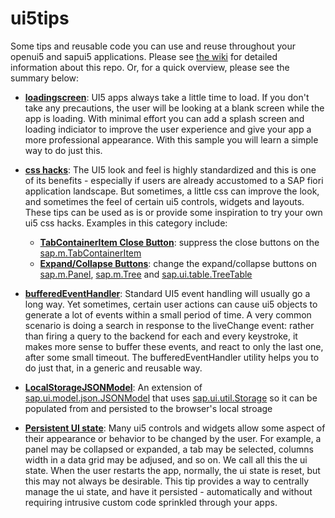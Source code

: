 # ui5tips
Some tips and reusable code you can use and reuse throughout your openui5 and sapui5 applications.
Please see [the wiki](../../wiki) for detailed information about this repo. Or, for a quick overview, please see the summary below:

* **[loadingscreen](../../wiki/Loading-screen)**:
UI5 apps always take a little time to load. If you don't take any precautions, the user will be looking at a blank screen while the app is loading.
With minimal effort you can add a splash screen and loading indiciator to improve the user experience and give your app a more professional appearance.
With this sample you will learn a simple way to do just this.

* **[css hacks](../../wiki/csshacks)**:
The UI5 look and feel is highly standardized and this is one of its benefits - especially if users are already accustomed to a SAP fiori application landscape.
But sometimes, a little css can improve the look, and sometimes the feel of certain ui5 controls, widgets and layouts.
These tips can be used as is or provide some inspiration to try your own ui5 css hacks.
Examples in this category include:
  * **[TabContainerItem Close Button](../../wiki/CSS-hacks:-TabContainerItem-close-buttons)**: suppress the close buttons on the [sap.m.TabContainerItem](https://openui5.hana.ondemand.com/#/api/sap.m.TabContainerItem)
  * **[Expand/Collapse Buttons](../../wiki/CSS-hacks:-Collapse-and-Expand-Icons)**: change the expand/collapse buttons on [sap.m.Panel](https://openui5.hana.ondemand.com/#/api/sap.m.Panel), [sap.m.Tree](https://openui5.hana.ondemand.com/#/api/sap.m.Tree) and [sap.ui.table.TreeTable](https://openui5.hana.ondemand.com/#/api/sap.ui.table.TreeTable) 

* **[bufferedEventHandler](../../wiki/bufferedEventHandler)**:
Standard UI5 event handling will usually go a long way. Yet sometimes, certain user actions can cause ui5 objects to generate a lot of events within a small period of time.
A very common scenario is doing a search in response to the liveChange event: rather than firing a query to the backend for each and every keystroke, it makes more sense to buffer these events, and react to only the last one, after some small timeout.
The bufferedEventHandler utility helps you to do just that, in a generic and reusable way.

* **[LocalStorageJSONModel](../../wiki/LocalStorageJSONModel)**:
An extension of [sap.ui.model.json.JSONModel](https://openui5.hana.ondemand.com/api/sap.ui.model.json.JSONModel) that uses [sap.ui.util.Storage](https://openui5.hana.ondemand.com/api/module:sap/ui/util/Storage) so it can be populated from and persisted to the browser's local stroage

* **[Persistent UI state](../../wiki/Persistent-UI-State)**:
Many ui5 controls and widgets allow some aspect of their appearance or behavior to be changed by the user. 
For example, a panel may be collapsed or expanded, a tab may be selected, columns width in a data grid may be adjused, and so on. We call all this the ui state.
When the user restarts the app, normally, the ui state is reset, but this may not always be desirable.
This tip provides a way to centrally manage the ui state, and have it persisted - automatically and without requiring intrusive custom code sprinkled through your apps.